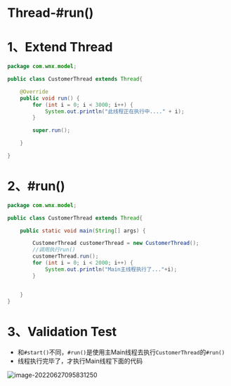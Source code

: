 # Thread-#run()

# 1、Extend Thread

```java
package com.wnx.model;

public class CustomerThread extends Thread{

    @Override
    public void run() {
        for (int i = 0; i < 3000; i++) {
            System.out.println("此线程正在执行中...." + i);
        }

        super.run();

    }

}
```

# 2、#run()

```java
package com.wnx.model;

public class CustomerThread extends Thread{

    public static void main(String[] args) {

        CustomerThread customerThread = new CustomerThread();
        //调用执行run()
        customerThread.run();
        for (int i = 0; i < 2000; i++) {
            System.out.println("Main主线程执行了..."+i);
        }


    }
}
```

# 3、Validation Test

- 和`#start()`不同，`#run()`是使用主Main线程去执行`CustomerThread`的`#run()`
- 线程执行完毕了，才执行Main线程下面的代码

![image-20220627095831250](C:/Users/wangnaixing/AppData/Roaming/Typora/typora-user-images/image-20220627095831250.png)